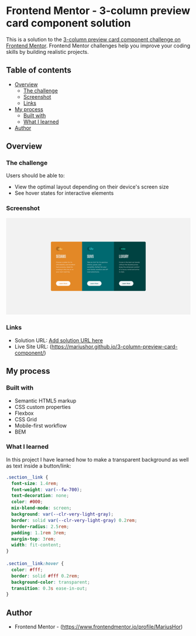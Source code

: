 # Frontend Mentor - 3-column preview card component solution

This is a solution to the [3-column preview card component challenge on Frontend Mentor](https://www.frontendmentor.io/challenges/3column-preview-card-component-pH92eAR2-). Frontend Mentor challenges help you improve your coding skills by building realistic projects. 

## Table of contents

- [Overview](#overview)
  - [The challenge](#the-challenge)
  - [Screenshot](#screenshot)
  - [Links](#links)
- [My process](#my-process)
  - [Built with](#built-with)
  - [What I learned](#what-i-learned)
- [Author](#author)

## Overview

### The challenge

Users should be able to:

- View the optimal layout depending on their device's screen size
- See hover states for interactive elements

### Screenshot

![](./images/Screenshot%202022-04-30%20at%2000-22-38%20Frontend%20Mentor%203-column%20preview%20card%20component.png)

### Links

- Solution URL: [Add solution URL here](https://your-solution-url.com)
- Live Site URL: (https://mariushor.github.io/3-column-preview-card-component/)

## My process

### Built with

- Semantic HTML5 markup
- CSS custom properties
- Flexbox
- CSS Grid
- Mobile-first workflow
- BEM

### What I learned

In this project I have learned how to make a transparent background as well as text inside a button/link:

```css
.section__link {
  font-size: 1.4rem;
  font-weight: var(--fw-700);
  text-decoration: none;
  color: #000;
  mix-blend-mode: screen;
  background: var(--clr-very-light-gray);
  border: solid var(--clr-very-light-gray) 0.2rem;
  border-radius: 2.5rem;
  padding: 1.1rem 3rem;
  margin-top: 3rem;
  width: fit-content;
}

.section__link:hover {
  color: #fff;
  border: solid #fff 0.2rem;
  background-color: transparent;
  transition: 0.3s ease-in-out;
}
```
## Author

- Frontend Mentor - (https://www.frontendmentor.io/profile/MariusHor)